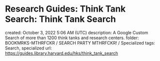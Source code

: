 # Research Guides: Think Tank Search: Think Tank Search

created: October 3, 2022 5:06 AM (UTC)
description: A Google Custom Search of more than 1200 think tanks and research centers.
folder: BOOKMRKS-MTHRFCKR / SEARCH PARTY MTHRFCKR! / Specialized
tags: Search, specialized
url: https://guides.library.harvard.edu/hks/think_tank_search